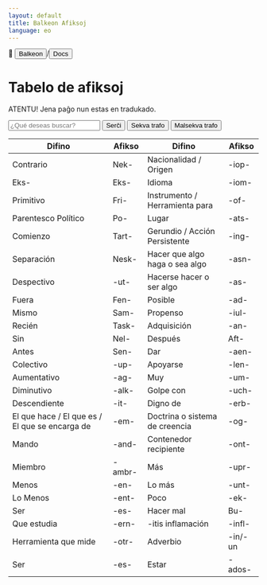 ```yaml
---
layout: default
title: Balkeon Afiksoj
language: eo
--- 
```


📂 <button class="button-16" role="button" onclick="location.href='../../index'">Balkeon</button>/<button class="button-16" role="button" onclick="location.href='../index'">Docs</button>

# Tabelo de afiksoj

ATENTU! Jena paĝo nun estas en tradukado.

<input type="text" id="search-input" placeholder="¿Qué deseas buscar?"> <button id="search-button" onclick="searchAndHighlightTable()">Serĉi</button> <button id="next-button" onclick="nextMatch()">Sekva trafo</button> <button id="previous-button" onclick="previousMatch()">Malsekva trafo</button>

<div class="table-wrapper" markdown="block">
<table id="content-table" style="width:100%">
    <thead>
        <tr>
            <th>Difino</th>
            <th>Afikso</th>
            <th>Difino</th>
            <th>Afikso</th>
        </tr>
    </thead>
    <tbody>
        <tr>
            <td>Contrario</td>
            <td>Nek-</td>
            <td>Nacionalidad / Origen</td>
            <td>-iop-</td>
        </tr>
        <tr>
            <td>Eks-</td>
            <td>Eks-</td>
            <td>Idioma</td>
            <td>-iom-</td>
        </tr>
        <tr>
            <td>Primitivo</td>
            <td>Fri-</td>
            <td>Instrumento / Herramienta para</td>
            <td>-of-</td>
        </tr>
        <tr>
            <td>Parentesco Político</td>
            <td>Po-</td>
            <td>Lugar</td>
            <td>-ats-</td>
        </tr>
        <tr>
            <td>Comienzo</td>
            <td>Tart-</td>
            <td>Gerundio / Acción Persistente</td>
            <td>-ing-</td>
        </tr>
        <tr>
            <td>Separación</td>
            <td>Nesk-</td>
            <td>Hacer que algo haga o sea algo</td>
            <td>-asn-</td>
        </tr>
        <tr>
            <td>Despectivo</td>
            <td>-ut-</td>
            <td>Hacerse hacer o ser algo</td>
            <td>-as-</td>
        </tr>
        <tr>
            <td>Fuera</td>
            <td>Fen-</td>
            <td>Posible</td>
            <td>-ad-</td>
        </tr>
        <tr>
            <td>Mismo</td>
            <td>Sam-</td>
            <td>Propenso</td>
            <td>-iul-</td>
        </tr>
        <tr>
            <td>Recién</td>
            <td>Task-</td>
            <td>Adquisición</td>
            <td>-an-</td>
        </tr>
        <tr>
            <td>Sin</td>
            <td>Nel-</td>
            <td>Después</td>
            <td>Aft-</td>
        </tr>
        <tr>
            <td>Antes</td>
            <td>Sen-</td>
            <td>Dar</td>
            <td>-aen-</td>
        </tr>
        <tr>
            <td>Colectivo</td>
            <td>-up-</td>
            <td>Apoyarse</td>
            <td>-len-</td>
        </tr>
        <tr>
            <td>Aumentativo</td>
            <td>-ag-</td>
            <td>Muy</td>
            <td>-um-</td>
        </tr>
        <tr>
            <td>Diminutivo</td>
            <td>-alk-</td>
            <td>Golpe con</td>
            <td>-uch-</td>
        </tr>
        <tr>
            <td>Descendiente</td>
            <td>-it-</td>
            <td>Digno de</td>
            <td>-erb-</td>
        </tr>
        <tr>
            <td>El que hace / El que es / El que se encarga de</td>
            <td>-em-</td>
            <td>Doctrina o sistema de creencia</td>
            <td>-og-</td>
        </tr>
        <tr>
            <td>Mando</td>
            <td>-and-</td>
            <td>Contenedor recipiente</td>
            <td>-ont-</td>
        </tr>
        <tr>
            <td>Miembro</td>
            <td>-ambr-</td>
            <td>Más</td>
            <td>-upr-</td>
        </tr>
        <tr>
            <td>Menos</td>
            <td>-en-</td>
            <td>Lo más</td>
            <td>-unt-</td>
        </tr>
        <tr>
            <td>Lo Menos</td>
            <td>-ent-</td>
            <td>Poco</td>
            <td>-ek-</td>
        </tr>
        <tr>
            <td>Ser</td>
            <td>-es-</td>
            <td>Hacer mal</td>
            <td>Bu-</td>
        </tr>
        <tr>
            <td>Que estudia</td>
            <td>-ern-</td>
            <td>-itis inflamación</td>
            <td>-infl-</td>
        </tr>
        <tr>
            <td>Herramienta que mide</td>
            <td>-otr-</td>
            <td>Adverbio</td>
            <td>-in/-un</td>
        </tr>
        <tr>
            <td>Ser</td>
            <td>-es-</td>
            <td>Estar</td>
            <td>-ados-</td>
        </tr>
    </tbody>
</table>
</div>

